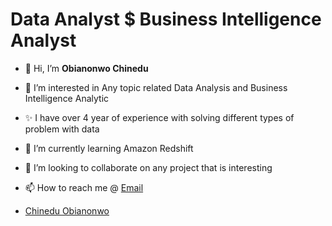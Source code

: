 # Data Analyst $ Business Intelligence Analyst
- 👋 Hi, I’m **Obianonwo Chinedu**
- 👀 I’m interested in Any topic related Data Analysis and Business Intelligence Analytic
- ✨ I have over 4 year of experience with solving different types of problem with data
- 🌱 I’m currently learning Amazon Redshift 
- 💞️ I’m looking to collaborate on any project that is interesting 
- 📫 How to reach me @ [Email](christianchinedu19@gmail.com)

- <div class="badge-base LI-profile-badge" data-locale="es_ES" data-size="medium" data-theme="dark" data-type="VERTICAL" data-vanity="chinedu-me" data-version="v1"><a class="badge-base__link LI-simple-link" href="https://ng.linkedin.com/in/chinedu-me?trk=profile-badge">Chinedu Obianonwo</a></div>
              
<!---
Gingercapo/Gingercapo is a ✨ special ✨ repository because its `README.md` (this file) appears on your GitHub profile.
You can click the Preview link to take a look at your changes.
--->
